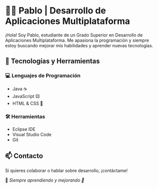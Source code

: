 # 👨‍💻 Pablo | Desarrollo de Aplicaciones Multiplataforma  

¡Hola! Soy Pablo, estudiante de un Grado Superior en Desarrollo de Aplicaciones Multiplataforma. Me apasiona la programación y siempre estoy buscando mejorar mis habilidades y aprender nuevas tecnologías.  

## 🚀 Tecnologías y Herramientas  

### 💻 Lenguajes de Programación  
- Java ☕  
- JavaScript 🟨  
- HTML & CSS 🎨  

### 🛠️ Herramientas  
- Eclipse IDE  
- Visual Studio Code  
- Git  

## 📫 Contacto  
Si quieres colaborar o hablar sobre desarrollo, ¡contáctame!  

📌 _Siempre aprendiendo y mejorando 🚀_  
